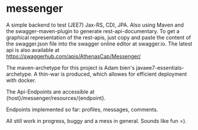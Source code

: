 # messenger

A simple backend to test (JEE7) Jax-RS, CDI, JPA. Also using Maven and the swagger-maven-plugin to generate rest-api-documentary.
To get a graphical representation of the rest-apis, just copy and paste the content of the swagger.json file into the swagger online editor at swagger.io. The latest api is also available at https://swaggerhub.com/apis/AthenasCap/Messenger/

The maven-archetype for this project is Adam bien's javaee7-essentials-archetype.
A thin-war is produced, which allowes for efficient deployment with docker.

The Api-Endpoints are accessible at {host}/messenger/resources/{endpoint}.

Endpoints implemented so far: profiles, messages, comments.

All still work in progress, buggy and a mess in general. Sounds like fun =).
